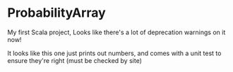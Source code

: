 # ProbabilityArray

My first Scala project, Looks like there's a lot of deprecation warnings on it now!

It looks like this one just prints out numbers, and comes with a unit test to ensure they're right (must be checked by site)
